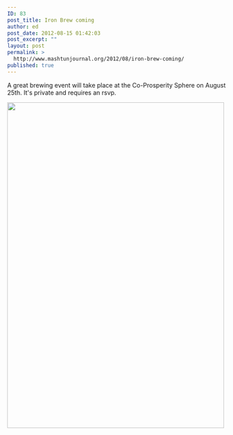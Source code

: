```yaml
---
ID: 83
post_title: Iron Brew coming
author: ed
post_date: 2012-08-15 01:42:03
post_excerpt: ""
layout: post
permalink: >
  http://www.mashtunjournal.org/2012/08/iron-brew-coming/
published: true
---
```

A great brewing event will take place at the Co-Prosperity Sphere on August 25th. It's private and requires an rsvp.

<a href="http://www.mashtunjournal.org/wp-content/uploads/2012/08/IronBrewFlyer_Web.jpg"><img class="alignnone size-full wp-image-84" title="IronBrewFlyer_Web" src="http://www.mashtunjournal.org/wp-content/uploads/2012/08/IronBrewFlyer_Web-e1344994871100.jpg" alt="" width="500" height="750" /></a>